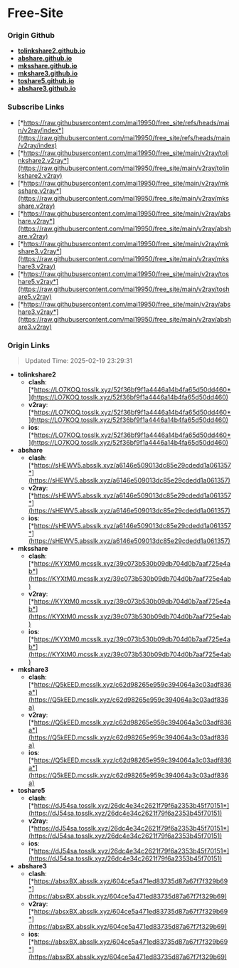 # Free-Site

### Origin Github

- [**tolinkshare2.github.io**](https://github.com/tolinkshare2/tolinkshare2.github.io)
- [**abshare.github.io**](https://github.com/abshare/abshare.github.io)
- [**mksshare.github.io**](https://github.com/mksshare/mksshare.github.io)
- [**mkshare3.github.io**](https://github.com/mkshare3/mkshare3.github.io)
- [**toshare5.github.io**](https://github.com/toshare5/toshare5.github.io)
- [**abshare3.github.io**](https://github.com/abshare3/abshare3.github.io)

### Subscribe Links

- [*https://raw.githubusercontent.com/mai19950/free_site/refs/heads/main/v2ray/index*](https://raw.githubusercontent.com/mai19950/free_site/refs/heads/main/v2ray/index)
- [*https://raw.githubusercontent.com/mai19950/free_site/main/v2ray/tolinkshare2.v2ray*](https://raw.githubusercontent.com/mai19950/free_site/main/v2ray/tolinkshare2.v2ray)
- [*https://raw.githubusercontent.com/mai19950/free_site/main/v2ray/mksshare.v2ray*](https://raw.githubusercontent.com/mai19950/free_site/main/v2ray/mksshare.v2ray)
- [*https://raw.githubusercontent.com/mai19950/free_site/main/v2ray/abshare.v2ray*](https://raw.githubusercontent.com/mai19950/free_site/main/v2ray/abshare.v2ray)
- [*https://raw.githubusercontent.com/mai19950/free_site/main/v2ray/mkshare3.v2ray*](https://raw.githubusercontent.com/mai19950/free_site/main/v2ray/mkshare3.v2ray)
- [*https://raw.githubusercontent.com/mai19950/free_site/main/v2ray/toshare5.v2ray*](https://raw.githubusercontent.com/mai19950/free_site/main/v2ray/toshare5.v2ray)
- [*https://raw.githubusercontent.com/mai19950/free_site/main/v2ray/abshare3.v2ray*](https://raw.githubusercontent.com/mai19950/free_site/main/v2ray/abshare3.v2ray)

### Origin Links

> Updated Time: 2025-02-19 23:29:31

- **tolinkshare2**
  - **clash**: [*https://LO7KOQ.tosslk.xyz/52f36bf9f1a4446a14b4fa65d50dd460*](https://LO7KOQ.tosslk.xyz/52f36bf9f1a4446a14b4fa65d50dd460)
  - **v2ray**: [*https://LO7KOQ.tosslk.xyz/52f36bf9f1a4446a14b4fa65d50dd460*](https://LO7KOQ.tosslk.xyz/52f36bf9f1a4446a14b4fa65d50dd460)
  - **ios**: [*https://LO7KOQ.tosslk.xyz/52f36bf9f1a4446a14b4fa65d50dd460*](https://LO7KOQ.tosslk.xyz/52f36bf9f1a4446a14b4fa65d50dd460)
- **abshare**
  - **clash**: [*https://sHEWV5.absslk.xyz/a6146e509013dc85e29cdedd1a061357*](https://sHEWV5.absslk.xyz/a6146e509013dc85e29cdedd1a061357)
  - **v2ray**: [*https://sHEWV5.absslk.xyz/a6146e509013dc85e29cdedd1a061357*](https://sHEWV5.absslk.xyz/a6146e509013dc85e29cdedd1a061357)
  - **ios**: [*https://sHEWV5.absslk.xyz/a6146e509013dc85e29cdedd1a061357*](https://sHEWV5.absslk.xyz/a6146e509013dc85e29cdedd1a061357)
- **mksshare**
  - **clash**: [*https://KYXtM0.mcsslk.xyz/39c073b530b09db704d0b7aaf725e4ab*](https://KYXtM0.mcsslk.xyz/39c073b530b09db704d0b7aaf725e4ab)
  - **v2ray**: [*https://KYXtM0.mcsslk.xyz/39c073b530b09db704d0b7aaf725e4ab*](https://KYXtM0.mcsslk.xyz/39c073b530b09db704d0b7aaf725e4ab)
  - **ios**: [*https://KYXtM0.mcsslk.xyz/39c073b530b09db704d0b7aaf725e4ab*](https://KYXtM0.mcsslk.xyz/39c073b530b09db704d0b7aaf725e4ab)
- **mkshare3**
  - **clash**: [*https://Q5kEED.mcsslk.xyz/c62d98265e959c394064a3c03adf836a*](https://Q5kEED.mcsslk.xyz/c62d98265e959c394064a3c03adf836a)
  - **v2ray**: [*https://Q5kEED.mcsslk.xyz/c62d98265e959c394064a3c03adf836a*](https://Q5kEED.mcsslk.xyz/c62d98265e959c394064a3c03adf836a)
  - **ios**: [*https://Q5kEED.mcsslk.xyz/c62d98265e959c394064a3c03adf836a*](https://Q5kEED.mcsslk.xyz/c62d98265e959c394064a3c03adf836a)
- **toshare5**
  - **clash**: [*https://dJ54sa.tosslk.xyz/26dc4e34c2621f79f6a2353b45f70151*](https://dJ54sa.tosslk.xyz/26dc4e34c2621f79f6a2353b45f70151)
  - **v2ray**: [*https://dJ54sa.tosslk.xyz/26dc4e34c2621f79f6a2353b45f70151*](https://dJ54sa.tosslk.xyz/26dc4e34c2621f79f6a2353b45f70151)
  - **ios**: [*https://dJ54sa.tosslk.xyz/26dc4e34c2621f79f6a2353b45f70151*](https://dJ54sa.tosslk.xyz/26dc4e34c2621f79f6a2353b45f70151)
- **abshare3**
  - **clash**: [*https://absxBX.absslk.xyz/604ce5a471ed83735d87a67f7f329b69*](https://absxBX.absslk.xyz/604ce5a471ed83735d87a67f7f329b69)
  - **v2ray**: [*https://absxBX.absslk.xyz/604ce5a471ed83735d87a67f7f329b69*](https://absxBX.absslk.xyz/604ce5a471ed83735d87a67f7f329b69)
  - **ios**: [*https://absxBX.absslk.xyz/604ce5a471ed83735d87a67f7f329b69*](https://absxBX.absslk.xyz/604ce5a471ed83735d87a67f7f329b69)
